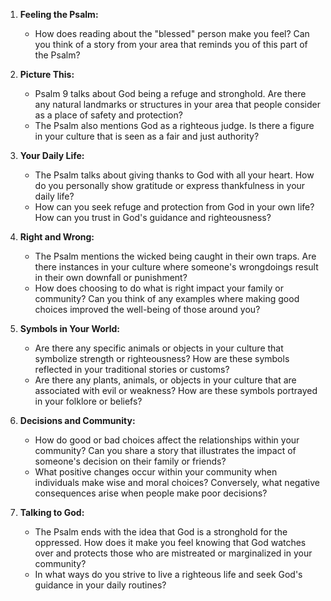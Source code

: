 1. **Feeling the Psalm:**
   - How does reading about the "blessed" person make you feel? Can you think of a story from your area that reminds you of this part of the Psalm?

2. **Picture This:**
   - Psalm 9 talks about God being a refuge and stronghold. Are there any natural landmarks or structures in your area that people consider as a place of safety and protection?
   - The Psalm also mentions God as a righteous judge. Is there a figure in your culture that is seen as a fair and just authority?

3. **Your Daily Life:**
   - The Psalm talks about giving thanks to God with all your heart. How do you personally show gratitude or express thankfulness in your daily life?
   - How can you seek refuge and protection from God in your own life? How can you trust in God's guidance and righteousness?

4. **Right and Wrong:**
   - The Psalm mentions the wicked being caught in their own traps. Are there instances in your culture where someone's wrongdoings result in their own downfall or punishment?
   - How does choosing to do what is right impact your family or community? Can you think of any examples where making good choices improved the well-being of those around you?

5. **Symbols in Your World:**
   - Are there any specific animals or objects in your culture that symbolize strength or righteousness? How are these symbols reflected in your traditional stories or customs?
   - Are there any plants, animals, or objects in your culture that are associated with evil or weakness? How are these symbols portrayed in your folklore or beliefs?

6. **Decisions and Community:**
   - How do good or bad choices affect the relationships within your community? Can you share a story that illustrates the impact of someone's decision on their family or friends?
   - What positive changes occur within your community when individuals make wise and moral choices? Conversely, what negative consequences arise when people make poor decisions?

7. **Talking to God:**
   - The Psalm ends with the idea that God is a stronghold for the oppressed. How does it make you feel knowing that God watches over and protects those who are mistreated or marginalized in your community?
   - In what ways do you strive to live a righteous life and seek God's guidance in your daily routines?